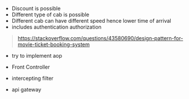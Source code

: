 - Discount is possible
- Different type of cab is possible
- Different cab can have different speed hence lower time of arrival
- includes authentication authorization


> https://stackoverflow.com/questions/43580690/design-pattern-for-movie-ticket-booking-system

- try to implement aop

- Front Controller
- intercepting filter
- api gateway